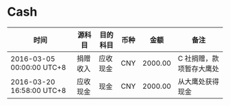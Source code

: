 # Cash

时间 |  源科目 | 目的科目 | 币种 | 金额 | 备注
--------|---------|------|---- | ----- | ----
2016-03-05 00:00:00 UTC+8 | 捐赠收入 | 应收现金 | CNY | 2000.00 | C 社捐赠，款项暂存大鹰处
2016-03-20 16:58:00 UTC+8 | 应收现金 | 现金 | CNY | 2000.00 | 从大鹰处获得现金 
